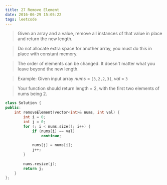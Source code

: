 ```yaml
---
title: 27 Remove Element
date: 2016-06-29 15:05:22
tags: leetcode
---
```


>Given an array and a value, remove all instances of that value in place and return the new length.

>Do not allocate extra space for another array, you must do this in place with constant memory.

>The order of elements can be changed. It doesn't matter what you leave beyond the new length.

>Example:
Given input array *nums* = `[3,2,2,3]`, *val* = `3`

>Your function should return length = 2, with the first two elements of nums being 2.

```c++
class Solution {
public:
    int removeElement(vector<int>& nums, int val) {
        int i = 0;
        int j = 0;
        for (; i < nums.size(); i++) {
            if (nums[i] == val)
                continue;
        
            nums[j] = nums[i];
            j++;
        }
        
        nums.resize(j);
        return j;
    }
};
```